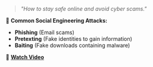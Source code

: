 > *"How to stay safe online and avoid cyber scams."*

🚨 **Common Social Engineering Attacks:**
- **Phishing** (Email scams)
- **Pretexting** (Fake identities to gain information)
- **Baiting** (Fake downloads containing malware)

🎥 **[Watch Video](#)**  